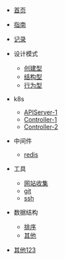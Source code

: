 <!-- docs/_sidebar.md -->

<!-- s -->
* [首页](/zh-cn/)
* [指南](zh-cn/guide)
* [记录](zh-cn/公司记录/1.md)

* 设计模式

  * [创建型](zh-cn/设计模式/创建型_5.md)
  * [结构型](zh-cn/设计模式/结构型_7.md)
  * [行为型](zh-cn/设计模式/行为型_11.md)


* k8s
    * [APIServer-1](zh-cn/K*S/APIServer-1.md)
    * [Controller-1](zh-cn/K*S/Controller-1.md)
    * [Controller-2](zh-cn/K*S/Controller-2.md)
* 中间件
  * [redis](zh-cn/中间件/redis.md)

* 工具
    * [网站收集](zh-cn/工具/网站收集.md)
    * [git](zh-cn/工具/git.md)
    * [ssh](zh-cn/工具/ssh.md)

* 数据结构
    * [排序](zh-cn/数据结构/排序.md)
    * [其他](zh-cn/数据结构/1.md)
*  [其他123](/zh-cn/涨知识/sql/001.md)